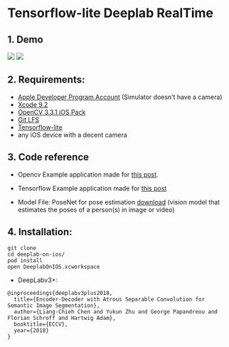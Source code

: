 # Tensorflow-lite Deeplab RealTime 

## 1. Demo
![](http://www.ibbwhat.com/optimize1.gif)
![](http://www.ibbwhat.com/optimize2.gif)

## 2. Requirements:
- [Apple Developer Program Account](https://opencv.org/releases.html) (Simulator doesn’t have a camera)
- [Xcode 9.2](https://developer.apple.com/xcode/)
- [OpenCV 3.3.1 iOS Pack](https://opencv.org/releases.html)
- [Git LFS](https://git-lfs.github.com/)
- [Tensorflow-lite](https://www.tensorflow.org/lite/)
- any iOS device with a decent camera


## 3. Code reference

- Opencv 
  Example application made for [this post](https://medium.com/@dwayneforde/image-recognition-on-ios-with-swift-and-opencv-b5cf0667b79).

- Tensorflow 
  Example application made for [this post](https://www.tensorflow.org/lite/models/segmentation/overview)

- Model File: 
  PoseNet for pose estimation [download](https://storage.googleapis.com/download.tensorflow.org/models/tflite/gpu/multi_person_mobilenet_v1_075_float.tflite)
    (vision model that estimates the poses of a person(s) in image or video)

## 4. Installation:
```
git clone 
cd deeplab-on-ios/
pod install
open DeeplabOnIOS.xcworkspace
```


*   DeepLabv3+:
```
@inproceedings{deeplabv3plus2018,
  title={Encoder-Decoder with Atrous Separable Convolution for Semantic Image Segmentation},
  author={Liang-Chieh Chen and Yukun Zhu and George Papandreou and Florian Schroff and Hartwig Adam},
  booktitle={ECCV},
  year={2018}
}
```

